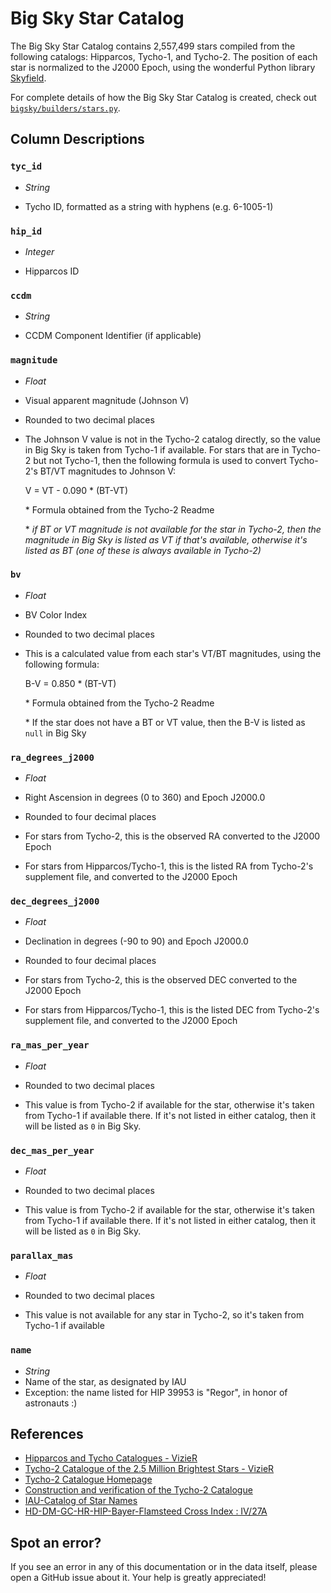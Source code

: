 # Big Sky Star Catalog

The Big Sky Star Catalog contains 2,557,499 stars compiled from the following catalogs: Hipparcos, Tycho-1, and Tycho-2. The position of each star is normalized to the J2000 Epoch, using the wonderful Python library [Skyfield](https://github.com/skyfielders/python-skyfield).

For complete details of how the Big Sky Star Catalog is created, check out [`bigsky/builders/stars.py`](../src/bigsky/builders/stars.py).

## Column Descriptions

### `tyc_id`

- _String_

- Tycho ID, formatted as a string with hyphens (e.g. 6-1005-1)

### `hip_id`

- _Integer_

- Hipparcos ID

### `ccdm`

- _String_

- CCDM Component Identifier (if applicable)

### `magnitude`

- _Float_

- Visual apparent magnitude (Johnson V)
- Rounded to two decimal places
- The Johnson V value is not in the Tycho-2 catalog directly, so the value in Big Sky is taken from Tycho-1 if available. For stars that are in Tycho-2 but not Tycho-1, then the following formula is used to convert Tycho-2's BT/VT magnitudes to Johnson V:

    V = VT - 0.090 * (BT-VT)

    \* Formula obtained from the Tycho-2 Readme
    
    \* _if BT or VT magnitude is not available for the star in Tycho-2, then the magnitude in Big Sky is listed as VT if that's available, otherwise it's listed as BT (one of these is always available in Tycho-2)_

### `bv`

- _Float_

- BV Color Index
- Rounded to two decimal places
- This is a calculated value from each star's VT/BT magnitudes, using the following formula:

    B-V = 0.850 * (BT-VT)

    \* Formula obtained from the Tycho-2 Readme

    \* If the star does not have a BT or VT value, then the B-V is listed as `null` in Big Sky

### `ra_degrees_j2000`

- _Float_

- Right Ascension in degrees (0 to 360) and Epoch J2000.0
- Rounded to four decimal places
- For stars from Tycho-2, this is the observed RA converted to the J2000 Epoch
- For stars from Hipparcos/Tycho-1, this is the listed RA from Tycho-2's supplement file, and converted to the J2000 Epoch

### `dec_degrees_j2000`

- _Float_

- Declination in degrees (-90 to 90) and Epoch J2000.0
- Rounded to four decimal places
- For stars from Tycho-2, this is the observed DEC converted to the J2000 Epoch
- For stars from Hipparcos/Tycho-1, this is the listed DEC from Tycho-2's supplement file, and converted to the J2000 Epoch

### `ra_mas_per_year`

- _Float_

- Rounded to two decimal places
- This value is from Tycho-2 if available for the star, otherwise it's taken from Tycho-1 if available there. If it's not listed in either catalog, then it will be listed as `0` in Big Sky.

### `dec_mas_per_year`

- _Float_

- Rounded to two decimal places
- This value is from Tycho-2 if available for the star, otherwise it's taken from Tycho-1 if available there. If it's not listed in either catalog, then it will be listed as `0` in Big Sky.

### `parallax_mas`

- _Float_

- Rounded to two decimal places
- This value is not available for any star in Tycho-2, so it's taken from Tycho-1 if available

### `name`

- _String_
- Name of the star, as designated by IAU
- Exception: the name listed for HIP 39953 is "Regor", in honor of astronauts :)

## References
- [Hipparcos and Tycho Catalogues - VizieR](https://cdsarc.cds.unistra.fr/viz-bin/cat/I/239)
- [Tycho-2 Catalogue of the 2.5 Million Brightest Stars - VizieR](https://cdsarc.cds.unistra.fr/viz-bin/cat/I/259#/article)
- [Tycho-2 Catalogue Homepage](https://www.astro.ku.dk/~erik/Tycho-2/)
- [Construction and verification of the Tycho-2 Catalogue](https://ui.adsabs.harvard.edu/abs/2000A%26A...357..367H/abstract)
- [IAU-Catalog of Star Names](https://exopla.net/star-names/modern-iau-star-names/)
- [HD-DM-GC-HR-HIP-Bayer-Flamsteed Cross Index : IV/27A](https://cdsarc.u-strasbg.fr/viz-bin/Cat?IV/27A#/article)

## Spot an error?
If you see an error in any of this documentation or in the data itself, please open a GitHub issue about it. Your help is greatly appreciated!
